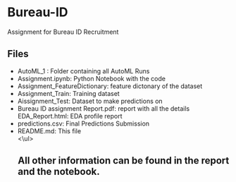 # Bureau-ID
Assignment for Bureau ID Recruitment 

## Files
<ul>
<li>AutoML_1 : Folder containing all AutoML Runs</li>
  <li>Assignment.ipynb: Python Notebook with the code</li>
  <li>Assignment_FeatureDictionary: feature dictonary of the dataset</li>
  <li>Assignment_Train: Training dataset</li>
  <li>Aissignment_Test: Dataset to make predictions on</li>
  <li>Bureau ID assignment Report.pdf: report with all the details</li>
  <l1>EDA_Report.html: EDA profile report</l1>
  <li>predictions.csv: Final Predictions Submission</li>
  <li>README.md: This file</li>
<\ul>

## All other information can be found in the report and the notebook.
